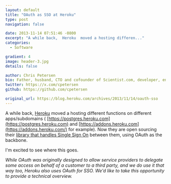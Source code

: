 ```yaml
---
layout: default
title: "OAuth as SSO at Heroku"
type: post
navigation: false

date: 2013-11-14 07:51:46 -0800
excerpt: "A while back,  Heroku  moved a hosting differen..."
categories:
  - Software

gradient: 4
image: header-3.jpg
details: false

author: Chris Petersen
bio: Father, husband, CTO and cofounder of Scientist.com, developer, entrepreneur and technologist.
twitter: https://x.com/cpetersen
github: https://github.com/cpetersen

original_url: https://blog.heroku.com/archives/2013/11/14/oauth-sso
---
```



 A while back,  [Heroku](https://www.heroku.com/)  moved a hosting different functions on different apps/subdomains ( [https://postgres.heroku.com](https://postgres.heroku.com)  and  [https://addons.heroku.com](https://addons.heroku.com/)   for example). Now they are open sourcing their  [library that handles Single Sign On](https://github.com/heroku/identity)  between them, using OAuth as the backbone. 

 I'm excited to see where this goes. 

  *While OAuth was originally designed to allow service providers to delegate some access on behalf of a customer to a third party, and we do use it that way too, Heroku also uses OAuth for SSO. We'd like to take this opportunity to provide a technical overview.* 

 
